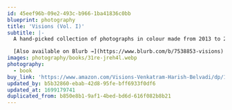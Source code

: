 ```yaml
---
id: 45eef96b-09e2-493c-b966-1ba41836c0bb
blueprint: photography
title: 'Visions (Vol. I)'
subtitle: |-
  A hand-picked collection of photographs in colour made from 2013 to 2015.

  [Also available on Blurb →](https://www.blurb.com/b/7538853-visions)
images: photography/books/31re-jreh4l.webp
photography:
  - book
buy_link: 'https://www.amazon.com/Visions-Venkatram-Harish-Belvadi/dp/1366744217/ref=sr_1_1?keywords=9781366744210&qid=1669446402&sr=8-1'
updated_by: b5b32860-ebab-42d8-95fe-bff6933f0df6
updated_at: 1699179741
duplicated_from: b850e8b1-9af1-4bed-bd6d-616f082b8b21
---
```


